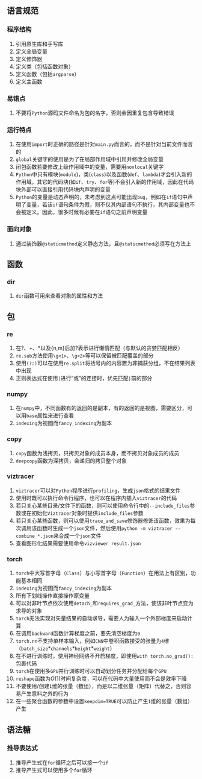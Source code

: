 语言规范
--------

### 程序结构

1.  引用原生库和手写库
2.  定义全局变量
3.  定义修饰器
4.  定义类（包括函数对象）
5.  定义函数（包括`argparse`）
6.  定义主函数

### 易错点

1.  不要将`Python`源码文件命名为包的名字，否则会因重复包含导致错误

### 运行特点

1.  在使用`import`时正确的路径是针对`main.py`而言的，而不是针对当前文件而言的
2.  `global`关键字的使用是为了在局部作用域中引用并修改全局变量
3.  闭包函数若要修改上级作用域中的变量，需要用`nonlocal`关键字
4.  `Python`中只有模块(`module`)，类(`class`)以及函数(`def`、`lambda`)才会引入新的作用域，其它的代码块(如`if`、`try`、`for`等)不会引入新的作用域，因此在代码块外部可以直接引用代码块内声明的变量
5.  `Python`的变量是动态声明的，未考虑到这点可能出现`bug`，例如在`if`语句中声明了变量，若该`if`语句条件为假，则不仅其内部语句不执行，其内部变量也不会被定义。因此，很多时候有必要在`if`语句之前声明变量

### 面向对象

1. 通过装饰器`@staticmethod`定义静态方法，且`@staticmethod`必须写在方法上

函数
--------

### dir

1. `dir`函数可用来查看对象的属性和方法

包
--------

### re

1.  在?、+、\*以及{n,m}后加?表示进行懒惰匹配（与默认的贪婪匹配相反）
2.  `re.sub`方法使用`\g<1>`、`\g<2>`等可以保留被匹配覆盖的部分
3.  使用`(?:)`可以在使用`re.split`将括号内的内容置为非捕获分组，不在结果列表中出现
4.  正则表达式在使用`|`进行“或”的连接时，优先匹配`|`前的部分

### numpy

1.  在`numpy`中，不同函数有的返回的是副本，有的返回的是视图，需要区分，可以用`base`属性来进行查看
2.  `indexing`为视图而`fancy_indexing`为副本

### copy

1. `copy`函数为浅拷贝，只拷贝对象的成员本身，而不拷贝对象成员的成员
2. `deepcopy`函数为深拷贝，会递归的拷贝整个对象

### viztracer

1. `viztracer`可以对`Python`程序进行`profiling`，生成`json`格式的结果文件
2. 使用时既可以执行命令行程序，也可以在程序内插入`viztracer`的代码
3. 若只关心某些目录/文件下的函数，则可以使用命令行中的`--include_files`参数或在初始化`Viztracer`对象时提供`include_files`参数
4. 若只关心某些函数，则可以使用`trace_and_save`修饰器修饰该函数，效果为每次调用该函数时生成一个`json`文件，然后使用`python -m viztracer --combine *.json`来合成一个`json`文件
5. 查看图形化结果需要使用命令`vizviewer result.json`

### torch

1.  `torch`中大写首字母（`Class`）与小写首字母（`Function`）在用法上有区别，功能基本相同
2.  `indexing`为视图而`fancy_indexing`为副本
3.  所有下划线操作直接操作原变量
4.  可以对非叶节点依次使用`detach_`和`requires_grad_`方法，使该非叶节点变为求导的对象
5.  `torch`无法实现对矢量结果的自动求导，需要人为输入一个外部梯度来启动计算
6.  在调用`backward`函数计算梯度之前，要先清空梯度为`0`
7.  `torch.nn`不支持单样本输入，例如`CNN`中卷积函数接受的张量为`4`维（`batch_size`\*`channels`\*`height`\*`weight`）
8.  在不进行训练时，使用神经网络不开启梯度，即使用`with torch.no_grad():`包裹代码
9.  `torch`在使用多`GPU`并行训练时可以自动划分任务并分配给每个`GPU`
10.  `reshape`函数为$O(1)$时间复杂度，可以在代码中大量使用而不会是效率下降
11.  不要使用/创建`1`维的张量（数组），而是以二维张量（矩阵）代替之，否则容易产生意料之外的行为
11.  在一些聚合函数的参数中设置`keepdim=TRUE`可以防止产生`1`维的张量（数组）产生

语法糖
--------

### 推导表达式

1.  推导产生式在`for`循环之后可以接一个`if`
2.  推导产生式可以使用多个`for`循环